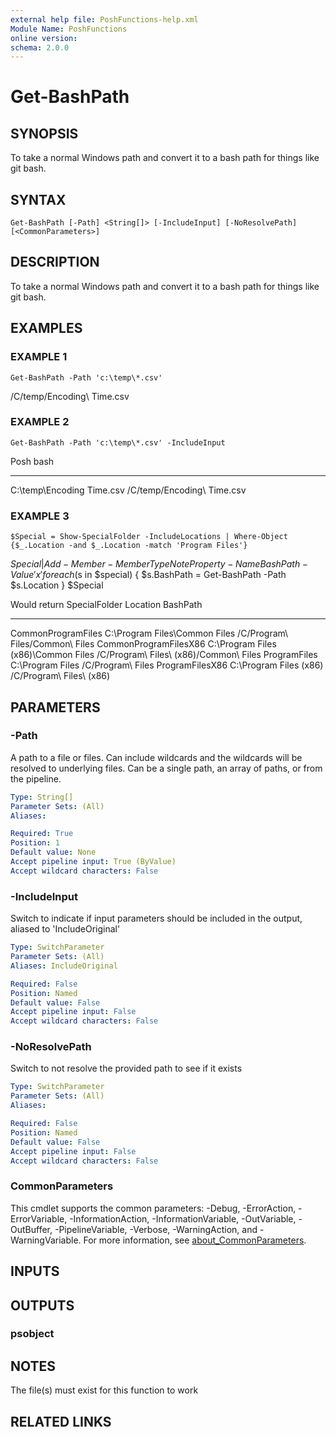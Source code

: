 ```yaml
---
external help file: PoshFunctions-help.xml
Module Name: PoshFunctions
online version:
schema: 2.0.0
---
```


# Get-BashPath

## SYNOPSIS
To take a normal Windows path and convert it to a bash path for things like git bash.

## SYNTAX

```
Get-BashPath [-Path] <String[]> [-IncludeInput] [-NoResolvePath] [<CommonParameters>]
```

## DESCRIPTION
To take a normal Windows path and convert it to a bash path for things like git bash.

## EXAMPLES

### EXAMPLE 1
```
Get-BashPath -Path 'c:\temp\*.csv'
```

/C/temp/Encoding\ Time.csv

### EXAMPLE 2
```
Get-BashPath -Path 'c:\temp\*.csv' -IncludeInput
```

Posh                      bash
----                      ----
C:\temp\Encoding Time.csv /C/temp/Encoding\ Time.csv

### EXAMPLE 3
```
$Special = Show-SpecialFolder -IncludeLocations | Where-Object {$_.Location -and $_.Location -match 'Program Files'}
```

$Special | Add-Member -MemberType NoteProperty -Name BashPath -Value 'x'
foreach ($s in $special) { $s.BashPath = Get-BashPath -Path $s.Location }
$Special

Would return
SpecialFolder         Location                            BashPath
-------------         --------                            --------
CommonProgramFiles    C:\Program Files\Common Files       /C/Program\ Files/Common\ Files
CommonProgramFilesX86 C:\Program Files (x86)\Common Files /C/Program\ Files\ (x86)/Common\ Files
ProgramFiles          C:\Program Files                    /C/Program\ Files
ProgramFilesX86       C:\Program Files (x86)              /C/Program\ Files\ (x86)

## PARAMETERS

### -Path
A path to a file or files.
Can include wildcards and the wildcards will be resolved to underlying
files.
Can be a single path, an array of paths, or from the pipeline.

```yaml
Type: String[]
Parameter Sets: (All)
Aliases:

Required: True
Position: 1
Default value: None
Accept pipeline input: True (ByValue)
Accept wildcard characters: False
```

### -IncludeInput
Switch to indicate if input parameters should be included in the output, aliased to 'IncludeOriginal'

```yaml
Type: SwitchParameter
Parameter Sets: (All)
Aliases: IncludeOriginal

Required: False
Position: Named
Default value: False
Accept pipeline input: False
Accept wildcard characters: False
```

### -NoResolvePath
Switch to not resolve the provided path to see if it exists

```yaml
Type: SwitchParameter
Parameter Sets: (All)
Aliases:

Required: False
Position: Named
Default value: False
Accept pipeline input: False
Accept wildcard characters: False
```

### CommonParameters
This cmdlet supports the common parameters: -Debug, -ErrorAction, -ErrorVariable, -InformationAction, -InformationVariable, -OutVariable, -OutBuffer, -PipelineVariable, -Verbose, -WarningAction, and -WarningVariable. For more information, see [about_CommonParameters](http://go.microsoft.com/fwlink/?LinkID=113216).

## INPUTS

## OUTPUTS

### psobject
## NOTES
The file(s) must exist for this function to work

## RELATED LINKS
